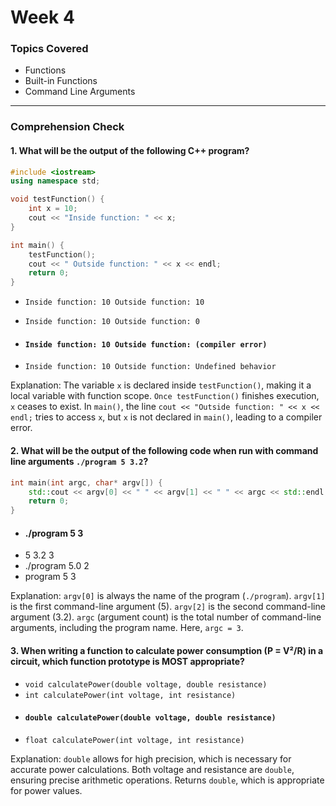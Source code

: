 # Week 4

### Topics Covered
- Functions
- Built-in Functions
- Command Line Arguments

---

### Comprehension Check

#### 1. What will be the output of the following C++ program?
```cpp
#include <iostream>
using namespace std;

void testFunction() {
    int x = 10;
    cout << "Inside function: " << x;
}

int main() {
    testFunction();
    cout << " Outside function: " << x << endl;
    return 0;
}
```

- ```Inside function: 10 Outside function: 10```

- ```Inside function: 10 Outside function: 0```
- #### ```Inside function: 10 Outside function: (compiler error)```
- ```Inside function: 10 Outside function: Undefined behavior```

Explanation: The variable ```x``` is declared inside ```testFunction()```, making it a local variable with function scope. 
```Once testFunction()``` finishes execution, ```x``` ceases to exist.
In ```main()```, the line ```cout << "Outside function: " << x << endl;``` tries to access ```x```, but ```x``` is not declared in ```main()```, leading to a compiler error.


#### 2. What will be the output of the following code when run with command line arguments ```./program 5 3.2```?
```cpp
int main(int argc, char* argv[]) {
    std::cout << argv[0] << " " << argv[1] << " " << argc << std::endl;
    return 0;
}
```
- #### ./program 5 3
- 5 3.2 3
- ./program 5.0 2
- program 5 3

Explanation: ```argv[0]``` is always the name of the program (```./program```).
```argv[1]``` is the first command-line argument (5).
```argv[2]``` is the second command-line argument (3.2).
```argc``` (argument count) is the total number of command-line arguments, including the program name. Here, ```argc = 3```.


#### 3. When writing a function to calculate power consumption (P = V²/R) in a circuit, which function prototype is MOST appropriate?
- ```void calculatePower(double voltage, double resistance)```
- ```int calculatePower(int voltage, int resistance)```
- #### ```double calculatePower(double voltage, double resistance)```
- ```float calculatePower(int voltage, int resistance)```

Explanation: ```double``` allows for high precision, which is necessary for accurate power calculations.
Both voltage and resistance are ```double```, ensuring precise arithmetic operations.
Returns ```double```, which is appropriate for power values.


